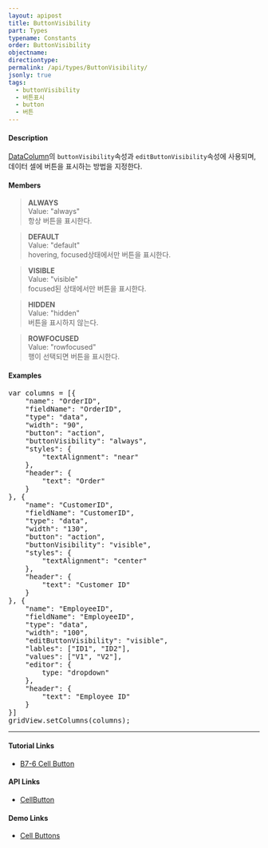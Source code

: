 ```yaml
---
layout: apipost
title: ButtonVisibility
part: Types
typename: Constants
order: ButtonVisibility
objectname: 
directiontype: 
permalink: /api/types/ButtonVisibility/
jsonly: true
tags:
  - buttonVisibility
  - 버튼표시
  - button
  - 버튼
---
```


#### Description

[DataColumn](/api/types/DataColumn)의 `buttonVisibility`속성과 `editButtonVisibility`속성에 사용되며, 데이터 셀에 버튼을 표시하는 방법을 지정한다.

#### Members

> **ALWAYS**   
> Value: "always"  
> 항상 버튼을 표시한다.   

> **DEFAULT**  
> Value: "default"   
> hovering, focused상태에서만 버튼을 표시한다.    

> **VISIBLE**  
> Value: "visible"    
> focused된 상태에서만 버튼을 표시한다.       

> **HIDDEN**   
> Value: "hidden"  
> 버튼을 표시하지 않는다.     

> **ROWFOCUSED**   
> Value: "rowfocused"   
> 행이 선택되면 버튼을 표시한다.   

#### Examples   

<pre class="prettyprint">
var columns = [{
    "name": "OrderID",
    "fieldName": "OrderID",
    "type": "data",
    "width": "90",
    "button": "action",
    "buttonVisibility": "always",
    "styles": {
        "textAlignment": "near"
    },
    "header": {
        "text": "Order"
    }
}, {
    "name": "CustomerID",
    "fieldName": "CustomerID",
    "type": "data",
    "width": "130",
    "button": "action",
    "buttonVisibility": "visible",
    "styles": {
        "textAlignment": "center"
    },
    "header": {
        "text": "Customer ID"
    }
}, {
    "name": "EmployeeID",
    "fieldName": "EmployeeID",
    "type": "data",
    "width": "100",
    "editButtonVisibility": "visible",
    "lables": ["ID1", "ID2"],
    "values": ["V1", "V2"],
    "editor": {
        type: "dropdown"
    },
    "header": {
        "text": "Employee ID"
    }
}]
gridView.setColumns(columns);
</pre>

---

#### Tutorial Links

* [B7-6 Cell Button](/tutorial/b7-6/)

#### API Links

* [CellButton](/api/types/CellButton/)

#### Demo Links

* [Cell Buttons](http://demo.realgrid.com/CellComponent/CellButton/)

